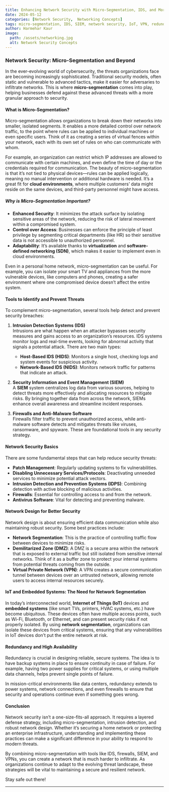 ```yaml
---
title: Enhancing Network Security with Micro-Segmentation, IDS, and More
date: 2024-05-12
categories: [Network Security,  Networking Concepts]
tags: micro-segmentation, IDS, SIEM, network security, IoT, VPN, redundancy
author: Harmehar Kaur
image:
  path: /assets/networking.jpg
  alt: Network Security Concepts
---
```


### Network Security: Micro-Segmentation and Beyond

In the ever-evolving world of cybersecurity, the threats organizations face are becoming increasingly sophisticated. Traditional security models, often static and vulnerable to advanced tactics, make it easier for adversaries to infiltrate networks. This is where **micro-segmentation** comes into play, helping businesses defend against these advanced threats with a more granular approach to security.

#### What is Micro-Segmentation?

Micro-segmentation allows organizations to break down their networks into smaller, isolated segments. It enables a more detailed control over network traffic, to the point where rules can be applied to individual machines or even specific users. Think of it as creating a series of virtual fences within your network, each with its own set of rules on who can communicate with whom.

For example, an organization can restrict which IP addresses are allowed to communicate with certain machines, and even define the time of day or the credentials required for communication. The beauty of micro-segmentation is that it’s not tied to physical devices—rules can be applied logically, meaning no manual intervention or additional hardware is needed. It’s a great fit for **cloud environments**, where multiple customers’ data might reside on the same devices, and third-party personnel might have access.

##### Why is Micro-Segmentation Important?

- **Enhanced Security**: It minimizes the attack surface by isolating sensitive areas of the network, reducing the risk of lateral movement within a compromised system.
- **Control over Access**: Businesses can enforce the principle of least privilege by segmenting critical departments (like HR) so their sensitive data is not accessible to unauthorized personnel.
- **Adaptability**: It’s available thanks to **virtualization** and **software-defined networking (SDN)**, which makes it easier to implement even in cloud environments.

Even in a personal home network, micro-segmentation can be useful. For example, you can isolate your smart TV and appliances from the more vulnerable devices, like computers and phones, creating a safer environment where one compromised device doesn’t affect the entire system.

#### Tools to Identify and Prevent Threats

To complement micro-segmentation, several tools help detect and prevent security breaches:

1. **Intrusion Detection Systems (IDS)**  
   Intrusions are what happen when an attacker bypasses security measures and gains access to an organization’s resources. IDS systems monitor logs and real-time events, looking for abnormal activity that signals a potential attack. There are two main types:  
   - **Host-Based IDS (HIDS)**: Monitors a single host, checking logs and system events for suspicious activity.
   - **Network-Based IDS (NIDS)**: Monitors network traffic for patterns that indicate an attack.

2. **Security Information and Event Management (SIEM)**  
   A **SIEM** system centralizes log data from various sources, helping to detect threats more effectively and allocating resources to mitigate risks. By bringing together data from across the network, SIEMs enhance overall awareness and streamline incident responses.

3. **Firewalls and Anti-Malware Software**  
   Firewalls filter traffic to prevent unauthorized access, while anti-malware software detects and mitigates threats like viruses, ransomware, and spyware. These are foundational tools in any security strategy.

#### Network Security Basics

There are some fundamental steps that can help reduce security threats:

- **Patch Management**: Regularly updating systems to fix vulnerabilities.
- **Disabling Unnecessary Services/Protocols**: Deactivating unneeded services to minimize potential attack vectors.
- **Intrusion Detection and Prevention Systems (IDPS)**: Combining detection with active blocking of malicious activities.
- **Firewalls**: Essential for controlling access to and from the network.
- **Antivirus Software**: Vital for detecting and preventing malware.

#### Network Design for Better Security

Network design is about ensuring efficient data communication while also maintaining robust security. Some best practices include:

- **Network Segmentation**: This is the practice of controlling traffic flow between devices to minimize risks.
- **Demilitarized Zone (DMZ)**: A DMZ is a secure area within the network that is exposed to external traffic but still isolated from sensitive internal networks. Think of it as a buffer zone to protect your internal systems from potential threats coming from the outside.
- **Virtual Private Network (VPN)**: A VPN creates a secure communication tunnel between devices over an untrusted network, allowing remote users to access internal resources securely.

#### IoT and Embedded Systems: The Need for Network Segmentation

In today’s interconnected world, **Internet of Things (IoT)** devices and **embedded systems** (like smart TVs, printers, HVAC systems, etc.) have become ubiquitous. These devices often have multiple access points, such as Wi-Fi, Bluetooth, or Ethernet, and can present security risks if not properly isolated. By using **network segmentation**, organizations can isolate these devices from critical systems, ensuring that any vulnerabilities in IoT devices don’t put the entire network at risk.

#### Redundancy and High Availability

Redundancy is crucial in designing reliable, secure systems. The idea is to have backup systems in place to ensure continuity in case of failure. For example, having two power supplies for critical systems, or using multiple data channels, helps prevent single points of failure.

In mission-critical environments like data centers, redundancy extends to power systems, network connections, and even firewalls to ensure that security and operations continue even if something goes wrong.

#### Conclusion

Network security isn’t a one-size-fits-all approach. It requires a layered defense strategy, including micro-segmentation, intrusion detection, and robust network design. Whether it’s securing a home network or protecting an enterprise infrastructure, understanding and implementing these practices can make a significant difference in your ability to respond to modern threats.

By combining micro-segmentation with tools like IDS, firewalls, SIEM, and VPNs, you can create a network that is much harder to infiltrate. As organizations continue to adapt to the evolving threat landscape, these strategies will be vital to maintaining a secure and resilient network.

Stay safe out there!

---

